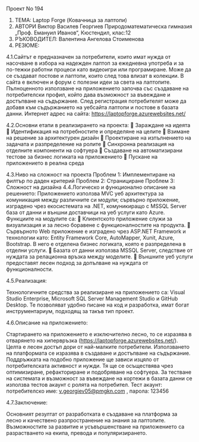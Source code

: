 Проект No 194
1. ТЕМА: Laptop Forge (Ковачница за лаптопи)
2. АВТОРИ
Виктор Василев Георгиев
Природоматематическа гимназия „Проф. Емануил
Иванов“, Кюстендил, клас:12
3. РЪКОВОДИТЕЛ:
Валентина Ангелова Стоименова
4. РЕЗЮМЕ:

4.1.Сайтът е предназначен за потребители, които имат нужда от насочване в избора
на надежден лаптоп за ежедневна употреба и за по-тежки работни процеси като
видеоигри или програмиране. Може да се създават постове и лаптопи, които след
това влизат в колекции. В сайта е включен и форум с полезни идеи за света на
лаптопите.
Пълноценното използване на приложението започва със създаване на
потребителски профил, който дава възможност за въвеждане и достъпване на
съдържание. След регистрация потребителят може да добавя към съдържанието
на уебсайта лаптопи и постове в базата данни.
Интернет адрес на сайта: https://laptopforge.azurewebsites.net/

4.2.Основни етапи в реализирането на проекта:
 Зараждане на идеята
 Идентификация на потребностите и определяне на целите
 Взимане на решение за архитектурен дизайн
 Проектиране на изпълнението на задачата и разпределение на ролите
 Синхронна реализация на отделните компоненти на софтуера
 Създаване на автоматизирани тестове за бизнес логиката на приложението
 Пускане на приложението в реална среда

4.3.Ниво на сложност на проекта
Проблем 1: Имплементиране на филтър по даден критерий
Проблем 2: Странициране
Проблем 3: Сложност на дизайна
4.4.Логическо и функционално описание на решението:
Приложението използва MVC уеб архитектура за комуникация между
различните си модули; сървърно приложение, изградено чрез екосистемата на .NET,
комуникиращо с MSSQL Server база от данни и външни доставчици на уеб услуги
като Azure. Функциите на модулите са:
 Клиентското приложение служи за визуализация и за лесно боравене с
функционалностите на продукта.
 Сървърното Web приложение е изградено чрез ASP.NET Framework и
технологии като: Entity Framework Core, AutoMapper, Xunit, Azure,
Bootstrap. В него е отделена бизнес логиката, която е разпределена в
отделни услуги.
 Базата от данни използва MSSQL Server, следствие от нуждата за
релационна връзка между моделите.
 Външните уеб услуги предоставят лесен подход за допълване на нуждата
от функционалности.

4.5.Реализация:

Технологичните средства за реализиране на приложението са: Visual
Studio Enterprise, Microsoft SQL Server Management Studio и GitHub Desktop. Те
позволяват удобно писане на код и разработка, имат богат инструментариум,
подходящ за такъв тип проект.

4.6.Описание на приложението:

Стартирането на приложението е изключително лесно, то се изразява в
отварянето на хипервръзка (https://laptopforge.azurewebsites.net/). Целта е лесен
достъп дори от най-малките потребители. Използването на платформата се
изразява в създаване и достъпване на съдържание. Поддръжката на подобно
приложение ще зависи изцяло от потребителската активност и нужди. Тя ще се
осъществява чрез оптимизиране, рефакториране и подобряване на софтуера.
За тестване на системата и възможност за въвеждане на кортежи в базата
данни се използва тестов акаунт с ролята на потребител.
Тест акаунт: потребителско име: v.georgiev05@pmgkn.com , парола: 123456

4.7.Заключение:

Основният резултат от разработката е създаване на платформа за лесно и
качествено разпространение на знания за лаптопите. Възможностите за развитие
и усъвършенстване на приложението са разрастването на екипа, превода и
популяризирането.

